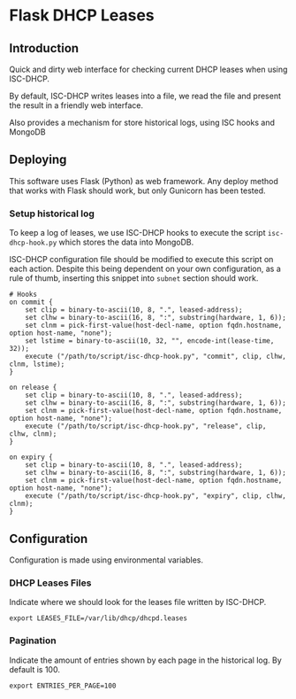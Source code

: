 # Flask DHCP Leases
## Introduction
Quick and dirty web interface for checking current DHCP leases when using ISC-DHCP.

By default, ISC-DHCP writes leases into a file, we read the file and present the
result in a friendly web interface.

Also provides a mechanism for store historical logs, using ISC hooks and MongoDB

## Deploying
This software uses Flask (Python) as web framework. Any deploy method that works with Flask should work, but only Gunicorn has been tested.

### Setup historical log
To keep a log of leases, we use ISC-DHCP hooks to execute the script ``isc-dhcp-hook.py`` which stores the data into MongoDB.

ISC-DHCP configuration file should be modified to execute this script on each action. Despite this being dependent on your own configuration, as a rule of thumb, inserting this snippet into ``subnet`` section should work.

```
# Hooks
on commit {
    set clip = binary-to-ascii(10, 8, ".", leased-address);
    set clhw = binary-to-ascii(16, 8, ":", substring(hardware, 1, 6));
    set clnm = pick-first-value(host-decl-name, option fqdn.hostname, option host-name, "none");
    set lstime = binary-to-ascii(10, 32, "", encode-int(lease-time, 32));
    execute ("/path/to/script/isc-dhcp-hook.py", "commit", clip, clhw, clnm, lstime);
}

on release {
    set clip = binary-to-ascii(10, 8, ".", leased-address);
    set clhw = binary-to-ascii(16, 8, ":", substring(hardware, 1, 6));
    set clnm = pick-first-value(host-decl-name, option fqdn.hostname, option host-name, "none");
    execute ("/path/to/script/isc-dhcp-hook.py", "release", clip, clhw, clnm);
}

on expiry {
    set clip = binary-to-ascii(10, 8, ".", leased-address);
    set clhw = binary-to-ascii(16, 8, ":", substring(hardware, 1, 6));
    set clnm = pick-first-value(host-decl-name, option fqdn.hostname, option host-name, "none");
    execute ("/path/to/script/isc-dhcp-hook.py", "expiry", clip, clhw, clnm);
}
```

## Configuration
Configuration is made using environmental variables.

### DHCP Leases Files
Indicate where we should look for the leases file written by ISC-DHCP.

```
export LEASES_FILE=/var/lib/dhcp/dhcpd.leases
```

### Pagination
Indicate the amount of entries shown by each page in the historical log. By default is 100.
```
export ENTRIES_PER_PAGE=100
```
